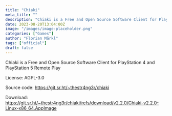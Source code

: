 ```yaml
---
title: "Chiaki"
meta_title: ""
description: "Chiaki is a Free and Open Source Software Client for PlayStation 4 and PlayStation 5 Remote Play"
date: 2023-08-20T13:04:00Z
image: "/images/image-placeholder.png"
categories: ["Games"]
author: "Florian Märkl"
tags: ["official"]
draft: false
---
```


Chiaki is a Free and Open Source Software Client for PlayStation 4 and PlayStation 5 Remote Play

License: AGPL-3.0

Source code: https://git.sr.ht/~thestr4ng3r/chiaki

Download: https://git.sr.ht/~thestr4ng3r/chiaki/refs/download/v2.2.0/Chiaki-v2.2.0-Linux-x86_64.AppImage
